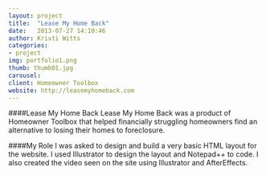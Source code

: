 ```yaml
---
layout: project
title:  "Lease My Home Back"
date:   2013-07-27 14:10:46
author: Kristi Witts
categories:
- project
img: portfolio1.png
thumb: thumb01.jpg
carousel:
client: Homeowner Toolbox
website: http://leasemyhomeback.com
---
```

####Lease My Home Back
Lease My Home Back was a product of Homeowner Toolbox that helped financially struggling homeowners find an alternative to losing their homes to foreclosure.

####My Role
I was asked to design and build a very basic HTML layout for the website. I used Illustrator to design the layout and Notepad++ to code. I also created the video seen on the site using Illustrator and AfterEffects.

